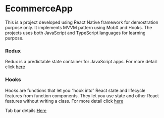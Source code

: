 # EcommerceApp

This is a project developed using React Native framework for demostration purpose only. It implements MVVM pattern using MobX and Hooks. The projects uses both JavaScript and TypeScript languages for learning purpose.

### Redux

Redux is a predictable state container for JavaScript apps. For more detail click [here](https://redux.js.org)

### Hooks

Hooks are functions that let you “hook into” React state and lifecycle features from function components. They let you use state and other React features without writing a class. For more detail click [here](https://react.dev/reference/react)


Tab bar details [Here](https://medium.com/betomorrow/making-an-animated-tab-bar-with-react-native-64104da7bbd4)